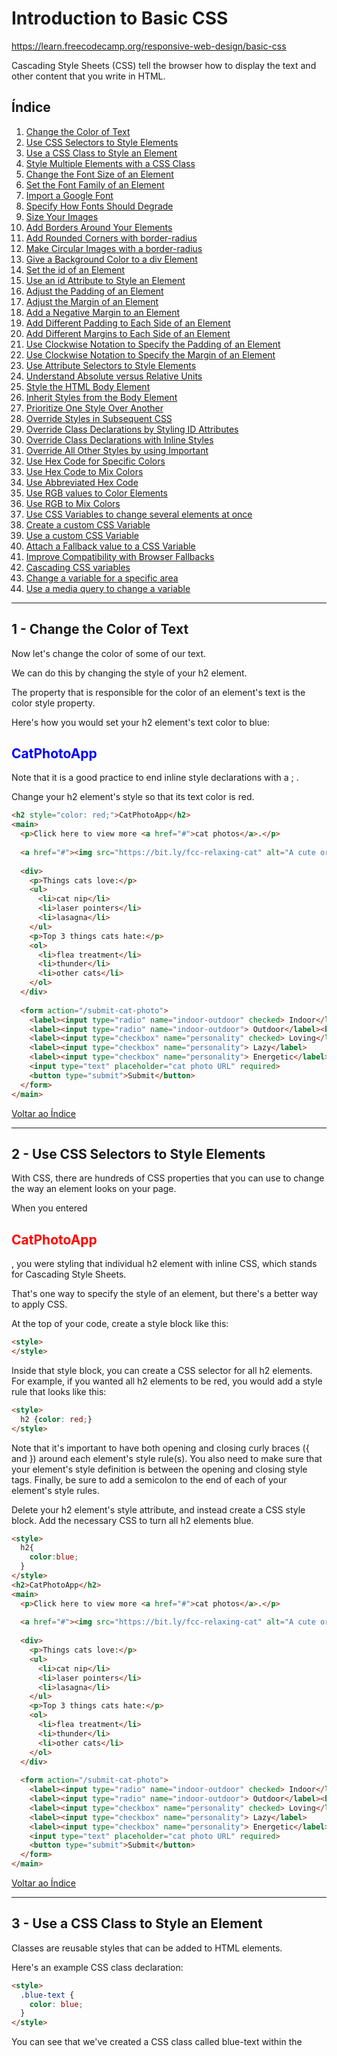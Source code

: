 # Introduction to Basic CSS

https://learn.freecodecamp.org/responsive-web-design/basic-css

Cascading Style Sheets (CSS) tell the browser how to display the text and other content that you write in HTML. 

## <a name="indice">Índice</a>

1. [Change the Color of Text](#parte1)     
2. [Use CSS Selectors to Style Elements](#parte2)     
3. [Use a CSS Class to Style an Element](#parte3)     
4. [Style Multiple Elements with a CSS Class](#parte4)     
5. [Change the Font Size of an Element](#parte5)     
6. [Set the Font Family of an Element](#parte6)     
7. [Import a Google Font](#parte7)     
8. [Specify How Fonts Should Degrade](#parte8)     
9. [Size Your Images](#parte9)     
10. [Add Borders Around Your Elements](#parte10)     
11. [Add Rounded Corners with border-radius](#parte11)     
12. [Make Circular Images with a border-radius](#parte12)     
13. [Give a Background Color to a div Element](#parte13)     
14. [Set the id of an Element](#parte14)     
15. [Use an id Attribute to Style an Element](#parte15)     
16. [Adjust the Padding of an Element](#parte16)     
17. [Adjust the Margin of an Element](#parte17)     
18. [Add a Negative Margin to an Element](#parte18)     
19. [Add Different Padding to Each Side of an Element](#parte19)     
20. [Add Different Margins to Each Side of an Element](#parte20)     
21. [Use Clockwise Notation to Specify the Padding of an Element](#parte21)     
22. [Use Clockwise Notation to Specify the Margin of an Element](#parte22)     
23. [Use Attribute Selectors to Style Elements](#parte23)     
24. [Understand Absolute versus Relative Units](#parte24)     
25. [Style the HTML Body Element](#parte25)     
26. [Inherit Styles from the Body Element](#parte26)     
27. [Prioritize One Style Over Another](#parte27)     
28. [Override Styles in Subsequent CSS](#parte28)     
29. [Override Class Declarations by Styling ID Attributes](#parte29)     
30. [Override Class Declarations with Inline Styles](#parte30)     
31. [Override All Other Styles by using Important](#parte31)     
32. [Use Hex Code for Specific Colors](#parte32)     
33. [Use Hex Code to Mix Colors](#parte33)     
34. [Use Abbreviated Hex Code](#parte34)     
35. [Use RGB values to Color Elements](#parte35)     
36. [Use RGB to Mix Colors](#parte36)     
37. [Use CSS Variables to change several elements at once](#parte37)     
38. [Create a custom CSS Variable](#parte38)     
39. [Use a custom CSS Variable](#parte39)     
40. [Attach a Fallback value to a CSS Variable](#parte40)     
41. [Improve Compatibility with Browser Fallbacks](#parte41)     
42. [Cascading CSS variables](#parte42)     
43. [Change a variable for a specific area](#parte43)     
44. [Use a media query to change a variable](#parte44)     
---


## <a name="parte1">1 - Change the Color of Text</a>

Now let's change the color of some of our text.

We can do this by changing the style of your h2 element.

The property that is responsible for the color of an element's text is the color style property.

Here's how you would set your h2 element's text color to blue:

<h2 style="color: blue;">CatPhotoApp</h2>

Note that it is a good practice to end inline style declarations with a ; .


Change your h2 element's style so that its text color is red.

```html
<h2 style="color: red;">CatPhotoApp</h2>
<main>
  <p>Click here to view more <a href="#">cat photos</a>.</p>
  
  <a href="#"><img src="https://bit.ly/fcc-relaxing-cat" alt="A cute orange cat lying on its back."></a>
  
  <div>
    <p>Things cats love:</p>
    <ul>
      <li>cat nip</li>
      <li>laser pointers</li>
      <li>lasagna</li>
    </ul>
    <p>Top 3 things cats hate:</p>
    <ol>
      <li>flea treatment</li>
      <li>thunder</li>
      <li>other cats</li>
    </ol>
  </div>
  
  <form action="/submit-cat-photo">
    <label><input type="radio" name="indoor-outdoor" checked> Indoor</label>
    <label><input type="radio" name="indoor-outdoor"> Outdoor</label><br>
    <label><input type="checkbox" name="personality" checked> Loving</label>
    <label><input type="checkbox" name="personality"> Lazy</label>
    <label><input type="checkbox" name="personality"> Energetic</label><br>
    <input type="text" placeholder="cat photo URL" required>
    <button type="submit">Submit</button>
  </form>
</main>
```

[Voltar ao Índice](#indice)

---


## <a name="parte2">2 - Use CSS Selectors to Style Elements</a>

With CSS, there are hundreds of CSS properties that you can use to change the way an element looks on your page.

When you entered <h2 style="color: red">CatPhotoApp</h2>, you were styling that individual h2 element with inline CSS, which stands for Cascading Style Sheets.

That's one way to specify the style of an element, but there's a better way to apply CSS.

At the top of your code, create a style block like this:

```html
<style>
</style>
```

Inside that style block, you can create a CSS selector for all h2 elements. For example, if you wanted all h2 elements to be red, you would add a style rule that looks like this:

```html
<style>
  h2 {color: red;}
</style>
```

Note that it's important to have both opening and closing curly braces ({ and }) around each element's style rule(s). You also need to make sure that your element's style definition is between the opening and closing style tags. Finally, be sure to add a semicolon to the end of each of your element's style rules.

Delete your h2 element's style attribute, and instead create a CSS style block. Add the necessary CSS to turn all h2 elements blue.

```html
<style>
  h2{
    color:blue;
  }
</style>
<h2>CatPhotoApp</h2>
<main>
  <p>Click here to view more <a href="#">cat photos</a>.</p>
  
  <a href="#"><img src="https://bit.ly/fcc-relaxing-cat" alt="A cute orange cat lying on its back."></a>
  
  <div>
    <p>Things cats love:</p>
    <ul>
      <li>cat nip</li>
      <li>laser pointers</li>
      <li>lasagna</li>
    </ul>
    <p>Top 3 things cats hate:</p>
    <ol>
      <li>flea treatment</li>
      <li>thunder</li>
      <li>other cats</li>
    </ol>
  </div>
  
  <form action="/submit-cat-photo">
    <label><input type="radio" name="indoor-outdoor" checked> Indoor</label>
    <label><input type="radio" name="indoor-outdoor"> Outdoor</label><br>
    <label><input type="checkbox" name="personality" checked> Loving</label>
    <label><input type="checkbox" name="personality"> Lazy</label>
    <label><input type="checkbox" name="personality"> Energetic</label><br>
    <input type="text" placeholder="cat photo URL" required>
    <button type="submit">Submit</button>
  </form>
</main>
```

[Voltar ao Índice](#indice)

---


## <a name="parte3">3 - Use a CSS Class to Style an Element</a>

Classes are reusable styles that can be added to HTML elements.

Here's an example CSS class declaration:

```html
<style>
  .blue-text {
    color: blue;
  }
</style>
```

You can see that we've created a CSS class called blue-text within the <style> tag.

You can apply a class to an HTML element like this:

```html
<h2 class="blue-text">CatPhotoApp</h2>
```

Note that in your CSS style element, class names start with a period. In your HTML elements' class attribute, the class name does not include the period.


Inside your style element, change the h2 selector to .red-text and update the color's value from blue to red.

Give your h2 element the class attribute with a value of 'red-text'.

```html
<style>
  .red-text{
    color: red;
  }
</style>

<h2 class="red-text">CatPhotoApp</h2>
<main>
  <p>Click here to view more <a href="#">cat photos</a>.</p>
  
  <a href="#"><img src="https://bit.ly/fcc-relaxing-cat" alt="A cute orange cat lying on its back."></a>
  
  <div>
    <p>Things cats love:</p>
    <ul>
      <li>cat nip</li>
      <li>laser pointers</li>
      <li>lasagna</li>
    </ul>
    <p>Top 3 things cats hate:</p>
    <ol>
      <li>flea treatment</li>
      <li>thunder</li>
      <li>other cats</li>
    </ol>
  </div>
  
  <form action="/submit-cat-photo">
    <label><input type="radio" name="indoor-outdoor" checked> Indoor</label>
    <label><input type="radio" name="indoor-outdoor"> Outdoor</label><br>
    <label><input type="checkbox" name="personality" checked> Loving</label>
    <label><input type="checkbox" name="personality"> Lazy</label>
    <label><input type="checkbox" name="personality"> Energetic</label><br>
    <input type="text" placeholder="cat photo URL" required>
    <button type="submit">Submit</button>
  </form>
</main>
```

[Voltar ao Índice](#indice)

---


## <a name="parte4">4 - Style Multiple Elements with a CSS Class</a>

Classes allow you to use the same CSS styles on multiple HTML elements. You can see this by applying your red-text class to the first p element.

```html
<style>
  .red-text {
    color: red;
  }
  .red-text{

  }
</style>

<h2 class="red-text">CatPhotoApp</h2>
<main>
  <p class="red-text">Click here to view more <a href="#">cat photos</a>.</p>
  
  <a href="#"><img src="https://bit.ly/fcc-relaxing-cat" alt="A cute orange cat lying on its back."></a>
  
  <div>
    <p>Things cats love:</p>
    <ul>
      <li>cat nip</li>
      <li>laser pointers</li>
      <li>lasagna</li>
    </ul>
    <p>Top 3 things cats hate:</p>
    <ol>
      <li>flea treatment</li>
      <li>thunder</li>
      <li>other cats</li>
    </ol>
  </div>
  
  <form action="/submit-cat-photo">
    <label><input type="radio" name="indoor-outdoor" checked> Indoor</label>
    <label><input type="radio" name="indoor-outdoor"> Outdoor</label><br>
    <label><input type="checkbox" name="personality" checked> Loving</label>
    <label><input type="checkbox" name="personality"> Lazy</label>
    <label><input type="checkbox" name="personality"> Energetic</label><br>
    <input type="text" placeholder="cat photo URL" required>
    <button type="submit">Submit</button>
  </form>
</main>
```

[Voltar ao Índice](#indice)

---


## <a name="parte5">5 - Change the Font Size of an Element</a>

Font size is controlled by the font-size CSS property, like this:

```css
h1 {
  font-size: 30px;
}
```

Inside the same <style> tag that contains your red-text class, create an entry for p elements and set the font-size to 16 pixels (16px).

```html
<style>
  .red-text {
    color: red;
  }
  p{
    font-size: 16px;
  }
</style>

<h2 class="red-text">CatPhotoApp</h2>
<main>
  <p class="red-text">Click here to view more <a href="#">cat photos</a>.</p>
  
  <a href="#"><img src="https://bit.ly/fcc-relaxing-cat" alt="A cute orange cat lying on its back."></a>
  
  <div>
    <p>Things cats love:</p>
    <ul>
      <li>cat nip</li>
      <li>laser pointers</li>
      <li>lasagna</li>
    </ul>
    <p>Top 3 things cats hate:</p>
    <ol>
      <li>flea treatment</li>
      <li>thunder</li>
      <li>other cats</li>
    </ol>
  </div>
  
  <form action="/submit-cat-photo">
    <label><input type="radio" name="indoor-outdoor" checked> Indoor</label>
    <label><input type="radio" name="indoor-outdoor"> Outdoor</label><br>
    <label><input type="checkbox" name="personality" checked> Loving</label>
    <label><input type="checkbox" name="personality"> Lazy</label>
    <label><input type="checkbox" name="personality"> Energetic</label><br>
    <input type="text" placeholder="cat photo URL" required>
    <button type="submit">Submit</button>
  </form>
</main>
```

[Voltar ao Índice](#indice)

---


## <a name="parte6">6 - Set the Font Family of an Element</a>

You can set which font an element should use, by using the font-family property.

For example, if you wanted to set your h2 element's font to sans-serif, you would use the following CSS:

```css
h2 {
  font-family: sans-serif;
}
```

Make all of your p elements use the monospace font.

```html
<style>
  .red-text {
    color: red;
  }

  p {
    font-size: 16px;
     font-family: monospace;
  }
</style>

<h2 class="red-text">CatPhotoApp</h2>
<main>
  <p class="red-text">Click here to view more <a href="#">cat photos</a>.</p>
  
  <a href="#"><img src="https://bit.ly/fcc-relaxing-cat" alt="A cute orange cat lying on its back."></a>
  
  <div>
    <p>Things cats love:</p>
    <ul>
      <li>cat nip</li>
      <li>laser pointers</li>
      <li>lasagna</li>
    </ul>
    <p>Top 3 things cats hate:</p>
    <ol>
      <li>flea treatment</li>
      <li>thunder</li>
      <li>other cats</li>
    </ol>
  </div>
  
  <form action="/submit-cat-photo">
    <label><input type="radio" name="indoor-outdoor" checked> Indoor</label>
    <label><input type="radio" name="indoor-outdoor"> Outdoor</label><br>
    <label><input type="checkbox" name="personality" checked> Loving</label>
    <label><input type="checkbox" name="personality"> Lazy</label>
    <label><input type="checkbox" name="personality"> Energetic</label><br>
    <input type="text" placeholder="cat photo URL" required>
    <button type="submit">Submit</button>
  </form>
</main>
```


[Voltar ao Índice](#indice)

---


## <a name="parte7">7 - Import a Google Font</a>

In addition to specifying common fonts that are found on most operating systems, we can also specify non-standard, custom web fonts for use on our website. There are various sources for web fonts on the internet but, for this example we will focus on the Google Fonts library.

Google Fonts is a free library of web fonts that you can use in your CSS by referencing the font's URL.

So, let's go ahead and import and apply a Google font (note that if Google is blocked in your country, you will need to skip this challenge).

To import a Google Font, you can copy the font(s) URL from the Google Fonts library and then paste it in your HTML. For this challenge, we'll import the Lobster font. To do this, copy the following code snippet and paste it into the top of your code editor(before the opening style element):

<link href="https://fonts.googleapis.com/css?family=Lobster" rel="stylesheet" type="text/css">

Now you can use the Lobster font in your CSS by using Lobster as the FAMILY_NAME as in the following example:
font-family: FAMILY_NAME, GENERIC_NAME;.

The GENERIC_NAME is optional, and is a fallback font in case the other specified font is not available. This is covered in the next challenge.

Family names are case-sensitive and need to be wrapped in quotes if there is a space in the name. For example, you need quotes to use the "Open Sans" font, but not to use the Lobster font.


Create a font-family CSS rule that uses the Lobster font, and ensure that it will be applied to your h2 element.

```html
<link href="https://fonts.googleapis.com/css?family=Lobster" rel="stylesheet" type="text/css">
<style>
  .red-text {
    color: red;
  }
  h2{
    font-family: Lobster;
  }

  p {
    font-size: 16px;
    font-family: monospace;
  }
  
</style>

<h2 class="red-text">CatPhotoApp</h2>
<main>
  <p class="red-text">Click here to view more <a href="#">cat photos</a>.</p>
  
  <a href="#"><img src="https://bit.ly/fcc-relaxing-cat" alt="A cute orange cat lying on its back."></a>
  
  <div>
    <p>Things cats love:</p>
    <ul>
      <li>cat nip</li>
      <li>laser pointers</li>
      <li>lasagna</li>
    </ul>
    <p>Top 3 things cats hate:</p>
    <ol>
      <li>flea treatment</li>
      <li>thunder</li>
      <li>other cats</li>
    </ol>
  </div>
  
  <form action="/submit-cat-photo">
    <label><input type="radio" name="indoor-outdoor" checked> Indoor</label>
    <label><input type="radio" name="indoor-outdoor"> Outdoor</label><br>
    <label><input type="checkbox" name="personality" checked> Loving</label>
    <label><input type="checkbox" name="personality"> Lazy</label>
    <label><input type="checkbox" name="personality"> Energetic</label><br>
    <input type="text" placeholder="cat photo URL" required>
    <button type="submit">Submit</button>
  </form>
</main>
```

[Voltar ao Índice](#indice)

---


## <a name="parte8">8 - Specify How Fonts Should Degrade</a>

There are several default fonts that are available in all browsers. These generic font families include monospace, serif and sans-serif

When one font isn't available, you can tell the browser to "degrade" to another font.

For example, if you wanted an element to use the Helvetica font, but degrade to the sans-serif font when Helvetica wasn't available, you will specify it as follows:

```css
p {
  font-family: Helvetica, sans-serif;
}
```

Generic font family names are not case-sensitive. Also, they do not need quotes because they are CSS keywords.


To begin with, apply the monospace font to the h2 element, so that it now has two fonts - Lobster and monospace.

In the last challenge, you imported the Lobster font using the link tag. Now comment out that import of the Lobster font(using the HTML comments you learned before) from Google Fonts so that it isn't available anymore. Notice how your h2 element degrades to the monospace font.

Note  
If you have the Lobster font installed on your computer, you won't see the degradation because your browser is able to find the font.

```html
<!-- <link href="https://fonts.googleapis.com/css?family=Lobster" rel="stylesheet" type="text/css"> -->
<style>
  .red-text {
    color: red;
  }

  h2 {
    font-family: Lobster,monospace;
  }

  p {
    font-size: 16px;
    font-family: monospace;
  }
</style>

<h2 class="red-text">CatPhotoApp</h2>
<main>
  <p class="red-text">Click here to view more <a href="#">cat photos</a>.</p>
  
  <a href="#"><img src="https://bit.ly/fcc-relaxing-cat" alt="A cute orange cat lying on its back."></a>
  
  <div>
    <p>Things cats love:</p>
    <ul>
      <li>cat nip</li>
      <li>laser pointers</li>
      <li>lasagna</li>
    </ul>
    <p>Top 3 things cats hate:</p>
    <ol>
      <li>flea treatment</li>
      <li>thunder</li>
      <li>other cats</li>
    </ol>
  </div>
  
  <form action="/submit-cat-photo">
    <label><input type="radio" name="indoor-outdoor" checked> Indoor</label>
    <label><input type="radio" name="indoor-outdoor"> Outdoor</label><br>
    <label><input type="checkbox" name="personality" checked> Loving</label>
    <label><input type="checkbox" name="personality"> Lazy</label>
    <label><input type="checkbox" name="personality"> Energetic</label><br>
    <input type="text" placeholder="cat photo URL" required>
    <button type="submit">Submit</button>
  </form>
</main>
```

[Voltar ao Índice](#indice)

---


## <a name="parte9">9 - Size Your Images</a>

CSS has a property called width that controls an element's width. Just like with fonts, we'll use px (pixels) to specify the image's width.

For example, if we wanted to create a CSS class called larger-image that gave HTML elements a width of 500 pixels, we'd use:

```html
<style>
  .larger-image {
    width: 500px;
  }
</style>
```

Create a class called smaller-image and use it to resize the image so that it's only 100 pixels wide.

Note
Due to browser implementation differences, you may need to be at 100% zoom to pass the tests on this challenge.

```html
<link href="https://fonts.googleapis.com/css?family=Lobster" rel="stylesheet" type="text/css">
<style>
  .red-text {
    color: red;
  }

  h2 {
    font-family: Lobster, monospace;
  }

  p {
    font-size: 16px;
    font-family: monospace;
  }
  .smaller-image{
    width: 100px;
  }
</style>

<h2 class="red-text">CatPhotoApp</h2>
<main>
  <p class="red-text">Click here to view more <a href="#">cat photos</a>.</p>
  
  <a href="#"><img class="smaller-image" src="https://bit.ly/fcc-relaxing-cat" alt="A cute orange cat lying on its back."></a>
  
  <div>
    <p>Things cats love:</p>
    <ul>
      <li>cat nip</li>
      <li>laser pointers</li>
      <li>lasagna</li>
    </ul>
    <p>Top 3 things cats hate:</p>
    <ol>
      <li>flea treatment</li>
      <li>thunder</li>
      <li>other cats</li>
    </ol>
  </div>
  
  <form action="/submit-cat-photo">
    <label><input type="radio" name="indoor-outdoor" checked> Indoor</label>
    <label><input type="radio" name="indoor-outdoor"> Outdoor</label><br>
    <label><input type="checkbox" name="personality" checked> Loving</label>
    <label><input type="checkbox" name="personality"> Lazy</label>
    <label><input type="checkbox" name="personality"> Energetic</label><br>
    <input type="text" placeholder="cat photo URL" required>
    <button type="submit">Submit</button>
  </form>
</main>
```

[Voltar ao Índice](#indice)

---


## <a name="parte10">10 - Add Borders Around Your Elements</a>

CSS borders have properties like style, color and width

For example, if we wanted to create a red, 5 pixel border around an HTML element, we could use this class:

```html
<style>
  .thin-red-border {
    border-color: red;
    border-width: 5px;
    border-style: solid;
  }
</style>
```

Create a class called thick-green-border. This class should add a 10px, solid, green border around an HTML element. Apply the class to your cat photo.

Remember that you can apply multiple classes to an element using its class attribute, by separating each class name with a space. For example:

```html
<img class="class1 class2">
```

```html
<link href="https://fonts.googleapis.com/css?family=Lobster" rel="stylesheet" type="text/css">
<style>
  .red-text {
    color: red;
  }

  h2 {
    font-family: Lobster, monospace;
  }

  p {
    font-size: 16px;
    font-family: monospace;
  }
  .thick-green-border{
    border-width: 10px;
    border-style: solid;
    border-color:green;
  }

  .smaller-image {
    width: 100px;
  }
</style>

<h2 class="red-text">CatPhotoApp</h2>
<main>
  <p class="red-text">Click here to view more <a href="#">cat photos</a>.</p>
  
  <a href="#"><img class="smaller-image thick-green-border" src="https://bit.ly/fcc-relaxing-cat" alt="A cute orange cat lying on its back."></a>
  
  <div>
    <p>Things cats love:</p>
    <ul>
      <li>cat nip</li>
      <li>laser pointers</li>
      <li>lasagna</li>
    </ul>
    <p>Top 3 things cats hate:</p>
    <ol>
      <li>flea treatment</li>
      <li>thunder</li>
      <li>other cats</li>
    </ol>
  </div>
  
  <form action="/submit-cat-photo">
    <label><input type="radio" name="indoor-outdoor" checked> Indoor</label>
    <label><input type="radio" name="indoor-outdoor"> Outdoor</label><br>
    <label><input type="checkbox" name="personality" checked> Loving</label>
    <label><input type="checkbox" name="personality"> Lazy</label>
    <label><input type="checkbox" name="personality"> Energetic</label><br>
    <input type="text" placeholder="cat photo URL" required>
    <button type="submit">Submit</button>
  </form>
</main>
```

[Voltar ao Índice](#indice)

---


## <a name="parte11">11 - Add Rounded Corners with border-radius</a>

Your cat photo currently has sharp corners. We can round out those corners with a CSS property called border-radius.


You can specify a border-radius with pixels. Give your cat photo a border-radius of 10px.

Note: this challenge allows for multiple possible solutions. For example, you may add border-radius to either the .thick-green-border class or the .smaller-image class.

```html
<link href="https://fonts.googleapis.com/css?family=Lobster" rel="stylesheet" type="text/css">
<style>
  .red-text {
    color: red;
  }

  h2 {
    font-family: Lobster, monospace;
  }

  p {
    font-size: 16px;
    font-family: monospace;
  }

  .thick-green-border {
    border-color: green;
    border-width: 10px;
    border-style: solid;
    border-radius:10px;
  }

  .smaller-image {
    width: 100px;
  }
</style>

<h2 class="red-text">CatPhotoApp</h2>
<main>
  <p class="red-text">Click here to view more <a href="#">cat photos</a>.</p>
  
  <a href="#"><img class="smaller-image thick-green-border" src="https://bit.ly/fcc-relaxing-cat" alt="A cute orange cat lying on its back."></a>
  
  <div>
    <p>Things cats love:</p>
    <ul>
      <li>cat nip</li>
      <li>laser pointers</li>
      <li>lasagna</li>
    </ul>
    <p>Top 3 things cats hate:</p>
    <ol>
      <li>flea treatment</li>
      <li>thunder</li>
      <li>other cats</li>
    </ol>
  </div>
  
  <form action="/submit-cat-photo">
    <label><input type="radio" name="indoor-outdoor" checked> Indoor</label>
    <label><input type="radio" name="indoor-outdoor"> Outdoor</label><br>
    <label><input type="checkbox" name="personality" checked> Loving</label>
    <label><input type="checkbox" name="personality"> Lazy</label>
    <label><input type="checkbox" name="personality"> Energetic</label><br>
    <input type="text" placeholder="cat photo URL" required>
    <button type="submit">Submit</button>
  </form>
</main>
```

[Voltar ao Índice](#indice)

---


## <a name="parte12">12 - Make Circular Images with a border-radius</a>

In addition to pixels, you can also specify the border-radius using a percentage.

Give your cat photo a border-radius of 50%.

```html
<link href="https://fonts.googleapis.com/css?family=Lobster" rel="stylesheet" type="text/css">
<style>
  .red-text {
    color: red;
  }

  h2 {
    font-family: Lobster, monospace;
  }

  p {
    font-size: 16px;
    font-family: monospace;
  }

  .thick-green-border {
    border-color: green;
    border-width: 10px;
    border-style: solid;
    border-radius: 50%;
  }

  .smaller-image {
    width: 100px;
  }
</style>

<h2 class="red-text">CatPhotoApp</h2>
<main>
  <p class="red-text">Click here to view more <a href="#">cat photos</a>.</p>
  
  <a href="#"><img class="smaller-image thick-green-border" src="https://bit.ly/fcc-relaxing-cat" alt="A cute orange cat lying on its back."></a>
  
  <div>
    <p>Things cats love:</p>
    <ul>
      <li>cat nip</li>
      <li>laser pointers</li>
      <li>lasagna</li>
    </ul>
    <p>Top 3 things cats hate:</p>
    <ol>
      <li>flea treatment</li>
      <li>thunder</li>
      <li>other cats</li>
    </ol>
  </div>
  
  <form action="/submit-cat-photo">
    <label><input type="radio" name="indoor-outdoor" checked> Indoor</label>
    <label><input type="radio" name="indoor-outdoor"> Outdoor</label><br>
    <label><input type="checkbox" name="personality" checked> Loving</label>
    <label><input type="checkbox" name="personality"> Lazy</label>
    <label><input type="checkbox" name="personality"> Energetic</label><br>
    <input type="text" placeholder="cat photo URL" required>
    <button type="submit">Submit</button>
  </form>
</main>
```

[Voltar ao Índice](#indice)

---


## <a name="parte13">13 - Give a Background Color to a div Element</a>

You can set an element's background color with the background-color property.

For example, if you wanted an element's background color to be green, you'd put this within your style element:

.green-background {
  background-color: green;
}

Create a class called silver-background with the background-color of silver. Assign this class to your div element.

```html
<link href="https://fonts.googleapis.com/css?family=Lobster" rel="stylesheet" type="text/css">
<style>
  .red-text {
    color: red;
  }

  h2 {
    font-family: Lobster, monospace;
  }

  p {
    font-size: 16px;
    font-family: monospace;
  }

  .thick-green-border {
    border-color: green;
    border-width: 10px;
    border-style: solid;
    border-radius: 50%;
  }
  .silver-background{
    background-color:silver;
  }

  .smaller-image {
    width: 100px;
  }
</style>

<h2 class="red-text">CatPhotoApp</h2>
<main>
  <p class="red-text">Click here to view more <a href="#">cat photos</a>.</p>
  
  <a href="#"><img class="smaller-image thick-green-border" src="https://bit.ly/fcc-relaxing-cat" alt="A cute orange cat lying on its back."></a>
  
  <div class="silver-background">
    <p>Things cats love:</p>
    <ul>
      <li>cat nip</li>
      <li>laser pointers</li>
      <li>lasagna</li>
    </ul>
    <p>Top 3 things cats hate:</p>
    <ol>
      <li>flea treatment</li>
      <li>thunder</li>
      <li>other cats</li>
    </ol>
  </div>
  
  <form action="/submit-cat-photo">
    <label><input type="radio" name="indoor-outdoor" checked> Indoor</label>
    <label><input type="radio" name="indoor-outdoor"> Outdoor</label><br>
    <label><input type="checkbox" name="personality" checked> Loving</label>
    <label><input type="checkbox" name="personality"> Lazy</label>
    <label><input type="checkbox" name="personality"> Energetic</label><br>
    <input type="text" placeholder="cat photo URL" required>
    <button type="submit">Submit</button>
  </form>
</main>
```

[Voltar ao Índice](#indice)

---


## <a name="parte14">14 - Set the id of an Element</a>

In addition to classes, each HTML element can also have an id attribute.

There are several benefits to using id attributes: You can use an id to style a single element and later you'll learn that you can use them to select and modify specific elements with JavaScript.

id attributes should be unique. Browsers won't enforce this, but it is a widely agreed upon best practice. So please don't give more than one element the same id attribute.

Here's an example of how you give your h2 element the id of cat-photo-app:

<h2 id="cat-photo-app">


Give your form element the id cat-photo-form.

```html
<link href="https://fonts.googleapis.com/css?family=Lobster" rel="stylesheet" type="text/css">
<style>
  .red-text {
    color: red;
  }

  h2 {
    font-family: Lobster, monospace;
  }

  p {
    font-size: 16px;
    font-family: monospace;
  }

  .thick-green-border {
    border-color: green;
    border-width: 10px;
    border-style: solid;
    border-radius: 50%;
  }

  .smaller-image {
    width: 100px;
  }

  .silver-background {
    background-color: silver;
  }
</style>

<h2 class="red-text">CatPhotoApp</h2>
<main>
  <p class="red-text">Click here to view more <a href="#">cat photos</a>.</p>
  
  <a href="#"><img class="smaller-image thick-green-border" src="https://bit.ly/fcc-relaxing-cat" alt="A cute orange cat lying on its back."></a>
  
  <div class="silver-background">
    <p>Things cats love:</p>
    <ul>
      <li>cat nip</li>
      <li>laser pointers</li>
      <li>lasagna</li>
    </ul>
    <p>Top 3 things cats hate:</p>
    <ol>
      <li>flea treatment</li>
      <li>thunder</li>
      <li>other cats</li>
    </ol>
  </div>
  
  <form id="cat-photo-form" action="/submit-cat-photo">
    <label><input type="radio" name="indoor-outdoor" checked> Indoor</label>
    <label><input type="radio" name="indoor-outdoor"> Outdoor</label><br>
    <label><input type="checkbox" name="personality" checked> Loving</label>
    <label><input type="checkbox" name="personality"> Lazy</label>
    <label><input type="checkbox" name="personality"> Energetic</label><br>
    <input type="text" placeholder="cat photo URL" required>
    <button type="submit">Submit</button>
  </form>
</main>
```

[Voltar ao Índice](#indice)

---


## <a name="parte15">15 - Use an id Attribute to Style an Element</a>

One cool thing about id attributes is that, like classes, you can style them using CSS.

However, an id is not reusable and should only be applied to one element. An id also has a higher specificity (importance) than a class so if both are applied to the same element and have conflicting styles, the styles of the id will be applied.

Here's an example of how you can take your element with the id attribute of cat-photo-element and give it the background color of green. In your style element:

#cat-photo-element {
  background-color: green;
}
Note that inside your style element, you always reference classes by putting a . in front of their names. You always reference ids by putting a # in front of their names.


Try giving your form, which now has the id attribute of cat-photo-form, a green background.

```html
<link href="https://fonts.googleapis.com/css?family=Lobster" rel="stylesheet" type="text/css">
<style>
  .red-text {
    color: red;
  }

  h2 {
    font-family: Lobster, monospace;
  }

  p {
    font-size: 16px;
    font-family: monospace;
  }

  .thick-green-border {
    border-color: green;
    border-width: 10px;
    border-style: solid;
    border-radius: 50%;
  }

  .smaller-image {
    width: 100px;
  }

  .silver-background {
    background-color: silver;
  }
  #cat-photo-form{
    background-color: green;
  }
</style>

<h2 class="red-text">CatPhotoApp</h2>
<main>
  <p class="red-text">Click here to view more <a href="#">cat photos</a>.</p>
  
  <a href="#"><img class="smaller-image thick-green-border" src="https://bit.ly/fcc-relaxing-cat" alt="A cute orange cat lying on its back."></a>
  
  <div class="silver-background">
    <p>Things cats love:</p>
    <ul>
      <li>cat nip</li>
      <li>laser pointers</li>
      <li>lasagna</li>
    </ul>
    <p>Top 3 things cats hate:</p>
    <ol>
      <li>flea treatment</li>
      <li>thunder</li>
      <li>other cats</li>
    </ol>
  </div>
  
  <form action="/submit-cat-photo" id="cat-photo-form">
    <label><input type="radio" name="indoor-outdoor" checked> Indoor</label>
    <label><input type="radio" name="indoor-outdoor"> Outdoor</label><br>
    <label><input type="checkbox" name="personality" checked> Loving</label>
    <label><input type="checkbox" name="personality"> Lazy</label>
    <label><input type="checkbox" name="personality"> Energetic</label><br>
    <input type="text" placeholder="cat photo URL" required>
    <button type="submit">Submit</button>
  </form>
</main>
```

[Voltar ao Índice](#indice)

---


## <a name="parte16">16 - Adjust the Padding of an Element</a>

Now let's put our Cat Photo App away for a little while and learn more about styling HTML.

You may have already noticed this, but all HTML elements are essentially little rectangles.

Three important properties control the space that surrounds each HTML element: padding, margin, and border.

An element's padding controls the amount of space between the element's content and its border.

Here, we can see that the blue box and the red box are nested within the yellow box. Note that the red box has more padding than the blue box.

When you increase the blue box's padding, it will increase the distance(padding) between the text and the border around it.


Change the padding of your blue box to match that of your red box.

```html
<style>
  .injected-text {
    margin-bottom: -25px;
    text-align: center;
  }

  .box {
    border-style: solid;
    border-color: black;
    border-width: 5px;
    text-align: center;
  }

  .yellow-box {
    background-color: yellow;
    padding: 10px;
  }
  
  .red-box {
    background-color: crimson;
    color: #fff;
    padding: 20px;
  }

  .blue-box {
    background-color: blue;
    color: #fff;
    padding: 20px;
  }
</style>
<h5 class="injected-text">margin</h5>

<div class="box yellow-box">
  <h5 class="box red-box">padding</h5>
  <h5 class="box blue-box">padding</h5>
</div>
```

[Voltar ao Índice](#indice)

---


## <a name="parte17">17 - Adjust the Margin of an Element</a>

An element's margin controls the amount of space between an element's border and surrounding elements.

Here, we can see that the blue box and the red box are nested within the yellow box. Note that the red box has a bigger margin than the blue box, making it appear smaller.

When you increase the blue box's margin, it will increase the distance between its border and surrounding elements.


Change the margin of the blue box to match that of the red box.

```html
<style>
  .injected-text {
    margin-bottom: -25px;
    text-align: center;
  }

  .box {
    border-style: solid;
    border-color: black;
    border-width: 5px;
    text-align: center;
  }

  .yellow-box {
    background-color: yellow;
    padding: 10px;
  }
  
  .red-box {
    background-color: crimson;
    color: #fff;
    padding: 20px;
    margin: 20px;
  }

  .blue-box {
    background-color: blue;
    color: #fff;
    padding: 20px;
    margin: 20px;
  }
</style>
<h5 class="injected-text">margin</h5>

<div class="box yellow-box">
  <h5 class="box red-box">padding</h5>
  <h5 class="box blue-box">padding</h5>
</div>
```

[Voltar ao Índice](#indice)

---


## <a name="parte18">18 - Add a Negative Margin to an Element</a>

An element's margin controls the amount of space between an element's border and surrounding elements.

If you set an element's margin to a negative value, the element will grow larger.


Try to set the margin to a negative value like the one for the red box.

Change the margin of the blue box to -15px, so it fills the entire horizontal width of the yellow box around it.

```html
<style>
  .injected-text {
    margin-bottom: -25px;
    text-align: center;
  }

  .box {
    border-style: solid;
    border-color: black;
    border-width: 5px;
    text-align: center;
  }

  .yellow-box {
    background-color: yellow;
    padding: 10px;
  }
  
  .red-box {
    background-color: crimson;
    color: #fff;
    padding: 20px;
    margin: -15px;
  }

  .blue-box {
    background-color: blue;
    color: #fff;
    padding: 20px;
    margin: -15px;
  }
</style>

<div class="box yellow-box">
  <h5 class="box red-box">padding</h5>
  <h5 class="box blue-box">padding</h5>
</div>

```

[Voltar ao Índice](#indice)

---


## <a name="parte19">19 - Add Different Padding to Each Side of an Element</a>

Sometimes you will want to customize an element so that it has different amounts of padding on each of its sides.

CSS allows you to control the padding of all four individual sides of an element with the padding-top, padding-right, padding-bottom, and padding-left properties.


Give the blue box a padding of 40px on its top and left side, but only 20px on its bottom and right side.

```html
<style>
  .injected-text {
    margin-bottom: -25px;
    text-align: center;
  }

  .box {
    border-style: solid;
    border-color: black;
    border-width: 5px;
    text-align: center;
  }

  .yellow-box {
    background-color: yellow;
    padding: 10px;
  }
  
  .red-box {
    background-color: crimson;
    color: #fff;
    padding-top: 40px;
    padding-right: 20px;
    padding-bottom: 20px;
    padding-left: 40px;
  }

  .blue-box {
    background-color: blue;
    color: #fff;
    padding-top: 40px;
    padding-right: 20px;
    padding-bottom:20px;
    padding-left:40px;
  }
</style>
<h5 class="injected-text">margin</h5>

<div class="box yellow-box">
  <h5 class="box red-box">padding</h5>
  <h5 class="box blue-box">padding</h5>
</div>
```

[Voltar ao Índice](#indice)

---


## <a name="parte20">20 - Add Different Margins to Each Side of an Element</a>

Sometimes you will want to customize an element so that it has a different margin on each of its sides.

CSS allows you to control the margin of all four individual sides of an element with the margin-top, margin-right, margin-bottom, and margin-left properties.


Give the blue box a margin of 40px on its top and left side, but only 20px on its bottom and right side.

```html
<style>
  .injected-text {
    margin-bottom: -25px;
    text-align: center;
  }

  .box {
    border-style: solid;
    border-color: black;
    border-width: 5px;
    text-align: center;
  }

  .yellow-box {
    background-color: yellow;
    padding: 10px;
  }
  
  .red-box {
    background-color: crimson;
    color: #fff;
    margin-top: 40px;
    margin-right: 20px;
    margin-bottom: 20px;
    margin-left: 40px;
  }

  .blue-box {
    background-color: blue;
    color: #fff;
     margin-top: 40px;
    margin-right: 20px;
    margin-bottom: 20px;
    margin-left: 40px;
  }
</style>
<h5 class="injected-text">margin</h5>

<div class="box yellow-box">
  <h5 class="box red-box">padding</h5>
  <h5 class="box blue-box">padding</h5>
</div>
```

[Voltar ao Índice](#indice)

---


## <a name="parte21">21 - Use Clockwise Notation to Specify the Padding of an Element</a>

Instead of specifying an element's padding-top, padding-right, padding-bottom, and padding-left properties individually, you can specify them all in one line, like this:

padding: 10px 20px 10px 20px;

These four values work like a clock: top, right, bottom, left, and will produce the exact same result as using the side-specific padding instructions.


Use Clockwise Notation to give the ".blue-box" class a padding of 40px on its top and left side, but only 20px on its bottom and right side.

```html
<style>
  .injected-text {
    margin-bottom: -25px;
    text-align: center;
  }

  .box {
    border-style: solid;
    border-color: black;
    border-width: 5px;
    text-align: center;
  }

  .yellow-box {
    background-color: yellow;
    padding: 20px 40px 20px 40px;
  }
  
  .red-box {
    background-color: crimson;
    color: #fff;
    padding: 20px 40px 20px 40px;
  }

  .blue-box {
    background-color: blue;
    color: #fff;
    padding: 40px 20px 20px 40px;
  }
</style>
<h5 class="injected-text">margin</h5>

<div class="box yellow-box">
  <h5 class="box red-box">padding</h5>
  <h5 class="box blue-box">padding</h5>
</div>
```

[Voltar ao Índice](#indice)

---


## <a name="parte22">22 - Use Clockwise Notation to Specify the Margin of an Element</a>

Let's try this again, but with margin this time.

Instead of specifying an element's margin-top, margin-right, margin-bottom, and margin-left properties individually, you can specify them all in one line, like this:

margin: 10px 20px 10px 20px;

These four values work like a clock: top, right, bottom, left, and will produce the exact same result as using the side-specific margin instructions.


Use Clockwise Notation to give the element with the blue-box class a margin of 40px on its top and left side, but only 20px on its bottom and right side.


```html
<style>
  .injected-text {
    margin-bottom: -25px;
    text-align: center;
  }

  .box {
    border-style: solid;
    border-color: black;
    border-width: 5px;
    text-align: center;
  }

  .yellow-box {
    background-color: yellow;
    padding: 20px 40px 20px 40px;
  }
  
  .red-box {
    background-color: crimson;
    color: #fff;
    margin: 20px 40px 20px 40px;
  }

  .blue-box {
    background-color: blue;
    color: #fff;
    margin: 40px 20px 20px 40px;
  }
</style>
<h5 class="injected-text">margin</h5>

<div class="box yellow-box">
  <h5 class="box red-box">padding</h5>
  <h5 class="box blue-box">padding</h5>
</div>
```

[Voltar ao Índice](#indice)

---


## <a name="parte23">23 - Use Attribute Selectors to Style Elements</a>

You have been giving id or class attributes to elements that you wish to specifically style. These are known as ID and class selectors. There are other CSS Selectors you can use to select custom groups of elements to style.

Let's bring out CatPhotoApp again to practice using CSS Selectors.

For this challenge, you will use the [attr=value] attribute selector to style the checkboxes in CatPhotoApp. This selector matches and styles elements with a specific attribute value. For example, the below code changes the margins of all elements with the attribute type and a corresponding value of radio:

```css
[type='radio'] {
  margin: 20px 0px 20px 0px;
}
```

Using the type attribute selector, try to give the checkboxes in CatPhotoApp a top margin of 10px and a bottom margin of 15px.

```html
<link href="https://fonts.googleapis.com/css?family=Lobster" rel="stylesheet" type="text/css">
<style>
  .red-text {
    color: red;
  }

  h2 {
    font-family: Lobster, monospace;
  }

  p {
    font-size: 16px;
    font-family: monospace;
  }

  .thick-green-border {
    border-color: green;
    border-width: 10px;
    border-style: solid;
    border-radius: 50%;
  }

  .smaller-image {
    width: 100px;
  }

  .silver-background {
    background-color: silver;
  }
  [type='checkbox'] {
    margin:10px 0px 15px;
  }
</style>

<h2 class="red-text">CatPhotoApp</h2>
<main>
  <p class="red-text">Click here to view more <a href="#">cat photos</a>.</p>
  
  <a href="#"><img class="smaller-image thick-green-border" src="https://bit.ly/fcc-relaxing-cat" alt="A cute orange cat lying on its back."></a>
  
  <div class="silver-background">
    <p>Things cats love:</p>
    <ul>
      <li>cat nip</li>
      <li>laser pointers</li>
      <li>lasagna</li>
    </ul>
    <p>Top 3 things cats hate:</p>
    <ol>
      <li>flea treatment</li>
      <li>thunder</li>
      <li>other cats</li>
    </ol>
  </div>
  
  <form action="/submit-cat-photo" id="cat-photo-form">
    <label><input type="radio" name="indoor-outdoor" checked> Indoor</label>
    <label><input type="radio" name="indoor-outdoor"> Outdoor</label><br>
    <label><input type="checkbox" name="personality" checked> Loving</label>
    <label><input type="checkbox" name="personality"> Lazy</label>
    <label><input type="checkbox" name="personality"> Energetic</label><br>
    <input type="text" placeholder="cat photo URL" required>
    <button type="submit">Submit</button>
  </form>
</main>
```

[Voltar ao Índice](#indice)

---


## <a name="parte24">24 - Understand Absolute versus Relative Units</a>

The last several challenges all set an element's margin or padding with pixels (px). Pixels are a type of length unit, which is what tells the browser how to size or space an item. In addition to px, CSS has a number of different length unit options that you can use.

The two main types of length units are absolute and relative. Absolute units tie to physical units of length. For example, in and mm refer to inches and millimeters, respectively. Absolute length units approximate the actual measurement on a screen, but there are some differences depending on a screen's resolution.

Relative units, such as em or rem, are relative to another length value. For example, em is based on the size of an element's font. If you use it to set the font-size property itself, it's relative to the parent's font-size.

Note
There are several relative unit options that are tied to the size of the viewport. They are covered in the Responsive Web Design Principles section.


Add a padding property to the element with class red-box and set it to 1.5em.

```html
<style>
  .injected-text {
    margin-bottom: -25px;
    text-align: center;
  }

  .box {
    border-style: solid;
    border-color: black;
    border-width: 5px;
    text-align: center;
  }

  .yellow-box {
    background-color: yellow;
    padding: 20px 40px 20px 40px;
  }

  .red-box {
    background-color: red;
    margin: 20px 40px 20px 40px;
    padding:1.5em;
  }

  .green-box {
    background-color: green;
    margin: 20px 40px 20px 40px;
  }
</style>
<h5 class="injected-text">margin</h5>

<div class="box yellow-box">
  <h5 class="box red-box">padding</h5>
  <h5 class="box green-box">padding</h5>
</div>
```

[Voltar ao Índice](#indice)

---


## <a name="parte25">25 - Style the HTML Body Element</a>

Now let's start fresh and talk about CSS inheritance.

Every HTML page has a body element.


We can prove that the body element exists here by giving it a background-color of black.

We can do this by adding the following to our style element:

```css
  body {
    background-color: black;
  }
```

```html
<style>
 body{
    background-color:black;
 }
</style>
```
[Voltar ao Índice](#indice)

---


## <a name="parte26">26 - Inherit Styles from the Body Element</a>

Now we've proven that every HTML page has a body element, and that its body element can also be styled with CSS.

Remember, you can style your body element just like any other HTML element, and all your other elements will inherit your body element's styles.


First, create a h1 element with the text Hello World

Then, let's give all elements on your page the color of green by adding color: green; to your body element's style declaration.

Finally, give your body element the font-family of monospace by adding font-family: monospace; to your body element's style declaration.

```html
<style>
  body {
    color: green;
    background-color: black;
    font-family: monospace;
  }

</style>

<h1>Hello World</h1>
```

[Voltar ao Índice](#indice)

---


## <a name="parte27">27 - Prioritize One Style Over Another</a>

Sometimes your HTML elements will receive multiple styles that conflict with one another.

For example, your h1 element can't be both green and pink at the same time.

Let's see what happens when we create a class that makes text pink, then apply it to an element. Will our class override the body element's color: green; CSS property?


Create a CSS class called pink-text that gives an element the color pink.

Give your h1 element the class of pink-text.

```html
<style>
  body {
    background-color: black;
    font-family: monospace;
    color: green;
  }
  .pink-text{
  color:pink;
  }
</style>
<h1 class="pink-text">Hello World!</h1>
```

[Voltar ao Índice](#indice)

---


## <a name="parte28">28 - Override Styles in Subsequent CSS</a>

Our "pink-text" class overrode our body element's CSS declaration!

We just proved that our classes will override the body element's CSS. So the next logical question is, what can we do to override our pink-text class?


Create an additional CSS class called blue-text that gives an element the color blue. Make sure it's below your pink-text class declaration.

Apply the blue-text class to your h1 element in addition to your pink-text class, and let's see which one wins.

Applying multiple class attributes to a HTML element is done with a space between them like this:

class="class1 class2"

Note: It doesn't matter which order the classes are listed in the HTML element.

However, the order of the class declarations in the <style> section are what is important. The second declaration will always take precedence over the first. Because .blue-text is declared second, it overrides the attributes of .pink-text

```html
<style>
  body {
    background-color: black;
    font-family: monospace;
    color: green;
  }
  .pink-text {
    color: pink;
  }
  .blue-text{
  color: blue;
  }
</style>
<h1 class="blue-text pink-text">Hello World!</h1>
```

[Voltar ao Índice](#indice)

---


## <a name="parte29">29 - Override Class Declarations by Styling ID Attributes</a>

We just proved that browsers read CSS from top to bottom. That means that, in the event of a conflict, the browser will use whichever CSS declaration came last.

But we're not done yet. There are other ways that you can override CSS. Do you remember id attributes?

Let's override your pink-text and blue-text classes, and make your h1 element orange, by giving the h1 element an id and then styling that id.


Give your h1 element the id attribute of orange-text. Remember, id styles look like this:

```html
<h1 id="orange-text">
```

Leave the blue-text and pink-text classes on your h1 element.

Create a CSS declaration for your orange-text id in your style element. Here's an example of what this looks like:

```css
#brown-text {
  color: brown;
}
```

Note: It doesn't matter whether you declare this CSS above or below pink-text class, since id attribute will always take precedence.

```html
<style>
  body {
    background-color: black;
    font-family: monospace;
    color: green;
  }
  .pink-text {
    color: pink;
  }
  .blue-text {
    color: blue;
  }
  #orange-text{
    color:orange;
  }
</style>
<h1 id="orange-text" class="pink-text blue-text">Hello World!</h1>
```

[Voltar ao Índice](#indice)

---


## <a name="parte30">30 - Override Class Declarations with Inline Styles</a>

So we've proven that id declarations override class declarations, regardless of where they are declared in your style element CSS.

There are other ways that you can override CSS. Do you remember inline styles?


Use an inline style to try to make our h1 element white. Remember, in line styles look like this:

```
  <h1 style="color: green;">
```

Leave the blue-text and pink-text classes on your h1 element.

```html
<style>
  body {
    background-color: black;
    font-family: monospace;
    color: green;
  }
  #orange-text {
    color: orange;
  }
  .pink-text {
    color: pink;
  }
  .blue-text {
    color: blue;
  }
</style>
<h1 style="color: white;" id="orange-text" class="pink-text blue-text">Hello World!</h1>
```

[Voltar ao Índice](#indice)

---


## <a name="parte31">31 - Override All Other Styles by using Important</a>

Yay! We just proved that inline styles will override all the CSS declarations in your style element.

But wait. There's one last way to override CSS. This is the most powerful method of all. But before we do it, let's talk about why you would ever want to override CSS.

In many situations, you will use CSS libraries. These may accidentally override your own CSS. So when you absolutely need to be sure that an element has specific CSS, you can use !important

Let's go all the way back to our pink-text class declaration. Remember that our pink-text class was overridden by subsequent class declarations, id declarations, and inline styles.


Let's add the keyword !important to your pink-text element's color declaration to make 100% sure that your h1 element will be pink.

An example of how to do this is:

```css
color: red !important;
```

```html
<style>
  body {
    background-color: black;
    font-family: monospace;
    color: green;
  }
  #orange-text {
    color: orange;
  }
  .pink-text {
    color: pink !important;
  }
  .blue-text {
    color: blue;
  }
</style>
<h1 id="orange-text" class="pink-text blue-text" style="color: white">Hello World!</h1>
```



[Voltar ao Índice](#indice)

---


## <a name="parte32">32 - Use Hex Code for Specific Colors</a>

Did you know there are other ways to represent colors in CSS? One of these ways is called hexadecimal code, or hex code for short.

We usually use decimals, or base 10 numbers, which use the symbols 0 to 9 for each digit. Hexadecimals (or hex) are base 16 numbers. This means it uses sixteen distinct symbols. Like decimals, the symbols 0-9 represent the values zero to nine. Then A,B,C,D,E,F represent the values ten to fifteen. Altogether, 0 to F can represent a digit in hexadecimal, giving us 16 total possible values. You can find more information about hexadecimal numbers here.

In CSS, we can use 6 hexadecimal digits to represent colors, two each for the red (R), green (G), and blue (B) components. For example, #000000 is black and is also the lowest possible value. You can find more information about the RGB color system here.

```css
body {
  color: #000000;
}
```

Replace the word black in our body element's background-color with its hex code representation, #000000.

```html
<style>
  body {
    background-color: #000000;
  }
</style>
```

[Voltar ao Índice](#indice)

---


## <a name="parte33">33 - Use Hex Code to Mix Colors</a>

To review, hex codes use 6 hexadecimal digits to represent colors, two each for red (R), green (G), and blue (B) components.

From these three pure colors (red, green, and blue), we can vary the amounts of each to create over 16 million other colors!

For example, orange is pure red, mixed with some green, and no blue. In hex code, this translates to being #FFA500.

The digit 0 is the lowest number in hex code, and represents a complete absence of color.

The digit F is the highest number in hex code, and represents the maximum possible brightness.


Replace the color words in our style element with their correct hex codes.

```html
<style>
  .red-text {
    color: #FF0000;
  }
  .green-text {
    color: 	#00FF00;
  }
  .dodger-blue-text {
    color: 	#1E90FF;
  }
  .orange-text {
    color: #FFA500;
  }
</style>

<h1 class="red-text">I am red!</h1>

<h1 class="green-text">I am green!</h1>

<h1 class="dodger-blue-text">I am dodger blue!</h1>

<h1 class="orange-text">I am orange!</h1>
```

[Voltar ao Índice](#indice)

---


## <a name="parte34">34 - Use Abbreviated Hex Code</a>

Many people feel overwhelmed by the possibilities of more than 16 million colors. And it's difficult to remember hex code. Fortunately, you can shorten it.

For example, red's hex code #FF0000 can be shortened to #F00. This shortened form gives one digit for red, one digit for green, and one digit for blue.

This reduces the total number of possible colors to around 4,000. But browsers will interpret #FF0000 and #F00 as exactly the same color.

```html
<style>
  .red-text {
    color: #F00;
  }
  .fuchsia-text {
    color: #F0F;
  }
  .cyan-text {
    color: #0FF;
  }
  .green-text {
    color: #0F0;
  }
</style>

<h1 class="red-text">I am red!</h1>

<h1 class="fuchsia-text">I am fuchsia!</h1>

<h1 class="cyan-text">I am cyan!</h1>

<h1 class="green-text">I am green!</h1>
```

[Voltar ao Índice](#indice)

---


## <a name="parte35">35 - Use RGB values to Color Elements</a>

Another way you can represent colors in CSS is by using RGB values.

The RGB value for black looks like this:

rgb(0, 0, 0)

The RGB value for white looks like this:

rgb(255, 255, 255)

Instead of using six hexadecimal digits like you do with hex code, with RGB you specify the brightness of each color with a number between 0 and 255.

If you do the math, the two digits for one color equal 16 times 16, which gives us 256 total values. So RGB, which starts counting from zero, has the exact same number of possible values as hex code.

Here's an example of how you'd change the body background to orange using its RGB code.

```css
body {
  background-color: rgb(255, 165, 0);
}
```

Let's replace the hex code in our body element's background color with the RGB value for black: rgb(0, 0, 0)

```html
<style>
  body {
    background-color: rgb(0, 0, 0);
  }
</style>
```

[Voltar ao Índice](#indice)

---


## <a name="parte36">36 - Use RGB to Mix Colors</a>

Just like with hex code, you can mix colors in RGB by using combinations of different values.


Replace the hex codes in our style element with their correct RGB values.

```html
<style>
  .red-text {
    color: 	rgb(255, 0, 0);
  }
  .orchid-text {
    color: rgb(218, 112, 214);
  }
  .sienna-text {
    color: rgb(160, 82, 45);
  }
  .blue-text {
    color: rgb(0, 0, 255);
  }
</style>

<h1 class="red-text">I am red!</h1>

<h1 class="orchid-text">I am orchid!</h1>

<h1 class="sienna-text">I am sienna!</h1>

<h1 class="blue-text">I am blue!</h1>
```

[Voltar ao Índice](#indice)

---


## <a name="parte37">37 - Use CSS Variables to change several elements at once</a>

CSS Variables are a powerful way to change many CSS style properties at once by changing only one value.

Follow the instructions below to see how changing just three values can change the styling of many elements.


In the penguin class, change the black value to gray, the gray value to white, and the yellow value to orange.

```html
<style>
  .penguin {
    
    /* change code below */
    --penguin-skin: gray;
    --penguin-belly: white;
    --penguin-beak: orange;
    /* change code above */
    
    position: relative;
    margin: auto;
    display: block;
    margin-top: 5%;
    width: 300px;
    height: 300px;
  }
  
  .penguin-top {
    top: 10%;
    left: 25%;
    background: var(--penguin-skin, gray);
    width: 50%;
    height: 45%;
    border-radius: 70% 70% 60% 60%;
  }
  
  .penguin-bottom {
    top: 40%;
    left: 23.5%;
    background: var(--penguin-skin, gray);
    width: 53%;
    height: 45%;
    border-radius: 70% 70% 100% 100%;
  }
  
  .right-hand {
    top: 0%;
    left: -5%;
    background: var(--penguin-skin, gray);
    width: 30%;
    height: 60%;
    border-radius: 30% 30% 120% 30%;
    transform: rotate(45deg);
    z-index: -1;
  }
  
  .left-hand {
    top: 0%;
    left: 75%;
    background: var(--penguin-skin, gray);
    width: 30%;
    height: 60%;
    border-radius: 30% 30% 30% 120%;
    transform: rotate(-45deg);
    z-index: -1;
  }
  
  .right-cheek {
    top: 15%;
    left: 35%;
    background: var(--penguin-belly, white);
    width: 60%;
    height: 70%;
    border-radius: 70% 70% 60% 60%;
  }
  
  .left-cheek {
    top: 15%;
    left: 5%;
    background: var(--penguin-belly, white);
    width: 60%;
    height: 70%;
    border-radius: 70% 70% 60% 60%;
  }
  
  .belly {
    top: 60%;
    left: 2.5%;
    background: var(--penguin-belly, white);
    width: 95%;
    height: 100%;
    border-radius: 120% 120% 100% 100%;
  }
  
  .right-feet {
    top: 85%;
    left: 60%;
    background: var(--penguin-beak, orange);
    width: 15%;
    height: 30%;
    border-radius: 50% 50% 50% 50%;
    transform: rotate(-80deg);
    z-index: -2222;  
  }
  
  .left-feet {
    top: 85%;
    left: 25%;
    background: var(--penguin-beak, orange);
    width: 15%;
    height: 30%;
    border-radius: 50% 50% 50% 50%;
    transform: rotate(80deg);
    z-index: -2222;  
  }
  
  .right-eye {
    top: 45%;
    left: 60%;
    background: black;
    width: 15%;
    height: 17%;
    border-radius: 50%; 
  }
  
  .left-eye {
    top: 45%;
    left: 25%;
    background: black;
    width: 15%;
    height: 17%;
    border-radius: 50%;  
  }
  
  .sparkle {
    top: 25%;
    left: 15%;
    background: white;
    width: 35%;
    height: 35%;
    border-radius: 50%;  
  }
  
  .blush-right {
    top: 65%;
    left: 15%;
    background: pink;
    width: 15%;
    height: 10%;
    border-radius: 50%;  
  }
  
  .blush-left {
    top: 65%;
    left: 70%;
    background: pink;
    width: 15%;
    height: 10%;
    border-radius: 50%;  
  }
  
  .beak-top {
    top: 60%;
    left: 40%;
    background: var(--penguin-beak, orange);
    width: 20%;
    height: 10%;
    border-radius: 50%;  
  }
  
  .beak-bottom {
    top: 65%;
    left: 42%;
    background: var(--penguin-beak, orange);
    width: 16%;
    height: 10%;
    border-radius: 50%;  
  }
  
  body {
    background:#c6faf1;
  }
  
  .penguin * {
    position: absolute;
  }
</style>
<div class="penguin">
  <div class="penguin-bottom">
    <div class="right-hand"></div>
    <div class="left-hand"></div>
    <div class="right-feet"></div>
    <div class="left-feet"></div>
  </div>
  <div class="penguin-top">
    <div class="right-cheek"></div>
    <div class="left-cheek"></div>
    <div class="belly"></div>
    <div class="right-eye">
      <div class="sparkle"></div>
    </div>
    <div class="left-eye">
      <div class="sparkle"></div>
    </div>
    <div class="blush-right"></div>
    <div class="blush-left"></div>
    <div class="beak-top"></div>
    <div class="beak-bottom"></div>
  </div>
</div>
```

[Voltar ao Índice](#indice)

---


## <a name="parte38">38 - Create a custom CSS Variable</a>

To create a CSS Variable, you just need to give it a name with two dashes in front of it and assign it a value like this:

--penguin-skin: gray;
This will create a variable named --penguin-skin and assign it the value of gray.

Now you can use that variable elsewhere in your CSS to change the value of other elements to gray.


In the penguin class, create a variable name --penguin-skin and give it a value of gray

```html
<style>
  .penguin {
    
    /* add code below */
    --penguin-skin: gray;
    /* add code above */
    position: relative;
    margin: auto;
    display: block;
    margin-top: 5%;
    width: 300px;
    height: 300px;
  }
  
  .penguin-top {
    top: 10%;
    left: 25%;
    background: black;
    width: 50%;
    height: 45%;
    border-radius: 70% 70% 60% 60%;
  }
  
  .penguin-bottom {
    top: 40%;
    left: 23.5%;
    background: black;
    width: 53%;
    height: 45%;
    border-radius: 70% 70% 100% 100%;
  }
  
  .right-hand {
    top: 0%;
    left: -5%;
    background: black;
    width: 30%;
    height: 60%;
    border-radius: 30% 30% 120% 30%;
    transform: rotate(45deg);
    z-index: -1;
  }
  
  .left-hand {
    top: 0%;
    left: 75%;
    background: black;
    width: 30%;
    height: 60%;
    border-radius: 30% 30% 30% 120%;
    transform: rotate(-45deg);
    z-index: -1;
  }
  
  .right-cheek {
    top: 15%;
    left: 35%;
    background: white;
    width: 60%;
    height: 70%;
    border-radius: 70% 70% 60% 60%;
  }
  
  .left-cheek {
    top: 15%;
    left: 5%;
    background: white;
    width: 60%;
    height: 70%;
    border-radius: 70% 70% 60% 60%;
  }
  
  .belly {
    top: 60%;
    left: 2.5%;
    background: white;
    width: 95%;
    height: 100%;
    border-radius: 120% 120% 100% 100%;
  }
  
  .right-feet {
    top: 85%;
    left: 60%;
    background: orange;
    width: 15%;
    height: 30%;
    border-radius: 50% 50% 50% 50%;
    transform: rotate(-80deg);
    z-index: -2222;  
  }
  
  .left-feet {
    top: 85%;
    left: 25%;
    background: orange;
    width: 15%;
    height: 30%;
    border-radius: 50% 50% 50% 50%;
    transform: rotate(80deg);
    z-index: -2222;  
  }
  
  .right-eye {
    top: 45%;
    left: 60%;
    background: black;
    width: 15%;
    height: 17%;
    border-radius: 50%; 
  }
  
  .left-eye {
    top: 45%;
    left: 25%;
    background: black;
    width: 15%;
    height: 17%;
    border-radius: 50%;  
  }
  
  .sparkle {
    top: 25%;
    left: 15%;
    background: white;
    width: 35%;
    height: 35%;
    border-radius: 50%;  
  }
  
  .blush-right {
    top: 65%;
    left: 15%;
    background: pink;
    width: 15%;
    height: 10%;
    border-radius: 50%;  
  }
  
  .blush-left {
    top: 65%;
    left: 70%;
    background: pink;
    width: 15%;
    height: 10%;
    border-radius: 50%;  
  }
  
  .beak-top {
    top: 60%;
    left: 40%;
    background: orange;
    width: 20%;
    height: 10%;
    border-radius: 50%;  
  }
  
  .beak-bottom {
    top: 65%;
    left: 42%;
    background: orange;
    width: 16%;
    height: 10%;
    border-radius: 50%;  
  }
  
  body {
    background:#c6faf1;
  }
  
  .penguin * {
    position: absolute;
  }
</style>
<div class="penguin">
  <div class="penguin-bottom">
    <div class="right-hand"></div>
    <div class="left-hand"></div>
    <div class="right-feet"></div>
    <div class="left-feet"></div>
  </div>
  <div class="penguin-top">
    <div class="right-cheek"></div>
    <div class="left-cheek"></div>
    <div class="belly"></div>
    <div class="right-eye">
      <div class="sparkle"></div>
    </div>
    <div class="left-eye">
      <div class="sparkle"></div>
    </div>
    <div class="blush-right"></div>
    <div class="blush-left"></div>
    <div class="beak-top"></div>
    <div class="beak-bottom"></div>
  </div>
</div>
```

[Voltar ao Índice](#indice)

---


## <a name="parte39">39 - Use a custom CSS Variable</a>

After you create your variable, you can assign its value to other CSS properties by referencing the name you gave it.

background: var(--penguin-skin);
This will change the background of whatever element you are targeting to gray because that is the value of the --penguin-skin variable.

Note that styles will not be applied unless the variable names are an exact match.


Apply the --penguin-skin variable to the background property of the penguin-top, penguin-bottom, right-hand and left-hand classes.

```html
<style>
  .penguin {
    --penguin-skin: gray;
    position: relative;
    margin: auto;
    display: block;
    margin-top: 5%;
    width: 300px;
    height: 300px;
  }
  
  .penguin-top {
    top: 10%;
    left: 25%;
    
    /* change code below */
    background: var(--penguin-skin);
    /* change code above */
    
    width: 50%;
    height: 45%;
    border-radius: 70% 70% 60% 60%;
  }
  
  .penguin-bottom {
    top: 40%;
    left: 23.5%;
    
    /* change code below */
    background: var(--penguin-skin);
    /* change code above */
    
    width: 53%;
    height: 45%;
    border-radius: 70% 70% 100% 100%;
  }
  
  .right-hand {
    top: 0%;
    left: -5%;
    
    /* change code below */
    background: var(--penguin-skin);
    /* change code above */
    
    width: 30%;
    height: 60%;
    border-radius: 30% 30% 120% 30%;
    transform: rotate(45deg);
    z-index: -1;
  }
  
  .left-hand {
    top: 0%;
    left: 75%;
    
    /* change code below */
    background: var(--penguin-skin);
    /* change code above */
    
    width: 30%;
    height: 60%;
    border-radius: 30% 30% 30% 120%;
    transform: rotate(-45deg);
    z-index: -1;
  }
  
  .right-cheek {
    top: 15%;
    left: 35%;
    background: white;
    width: 60%;
    height: 70%;
    border-radius: 70% 70% 60% 60%;
  }
  
  .left-cheek {
    top: 15%;
    left: 5%;
    background: white;
    width: 60%;
    height: 70%;
    border-radius: 70% 70% 60% 60%;
  }
  
  .belly {
    top: 60%;
    left: 2.5%;
    background: white;
    width: 95%;
    height: 100%;
    border-radius: 120% 120% 100% 100%;
  }
  
  .right-feet {
    top: 85%;
    left: 60%;
    background: orange;
    width: 15%;
    height: 30%;
    border-radius: 50% 50% 50% 50%;
    transform: rotate(-80deg);
    z-index: -2222;  
  }
  
  .left-feet {
    top: 85%;
    left: 25%;
    background: orange;
    width: 15%;
    height: 30%;
    border-radius: 50% 50% 50% 50%;
    transform: rotate(80deg);
    z-index: -2222;  
  }
  
  .right-eye {
    top: 45%;
    left: 60%;
    background: black;
    width: 15%;
    height: 17%;
    border-radius: 50%; 
  }
  
  .left-eye {
    top: 45%;
    left: 25%;
    background: black;
    width: 15%;
    height: 17%;
    border-radius: 50%;
  }
  
  .sparkle {
    top: 25%;
    left: 15%;
    background: white;
    width: 35%;
    height: 35%;
    border-radius: 50%;
  }
  
  .blush-right {
    top: 65%;
    left: 15%;
    background: pink;
    width: 15%;
    height: 10%;
    border-radius: 50%;
  }
  
  .blush-left {
    top: 65%;
    left: 70%;
    background: pink;
    width: 15%;
    height: 10%;
    border-radius: 50%;
  }
  
  .beak-top {
    top: 60%;
    left: 40%;
    background: orange;
    width: 20%;
    height: 10%;
    border-radius: 50%;
  }
  
  .beak-bottom {
    top: 65%;
    left: 42%;
    background: orange;
    width: 16%;
    height: 10%;
    border-radius: 50%;
  }
  
  body {
    background:#c6faf1;
  }
  
  .penguin * {
    position: absolute;
  }
</style>
<div class="penguin">
  <div class="penguin-bottom">
    <div class="right-hand"></div>
    <div class="left-hand"></div>
    <div class="right-feet"></div>
    <div class="left-feet"></div>
  </div>
  <div class="penguin-top">
    <div class="right-cheek"></div>
    <div class="left-cheek"></div>
    <div class="belly"></div>
    <div class="right-eye">
      <div class="sparkle"></div>
    </div>
    <div class="left-eye">
      <div class="sparkle"></div>
    </div>
    <div class="blush-right"></div>
    <div class="blush-left"></div>
    <div class="beak-top"></div>
    <div class="beak-bottom"></div>
  </div>
</div>
```

[Voltar ao Índice](#indice)

---


## <a name="parte40">40 - Attach a Fallback value to a CSS Variable</a>

When using your variable as a CSS property value, you can attach a fallback value that your browser will revert to if the given variable is invalid.

Note: This fallback is not used to increase browser compatibilty, and it will not work on IE browsers. Rather, it is used so that the browser has a color to display if it cannot find your variable.

Here's how you do it:

background: var(--penguin-skin, black);
This will set background to black if your variable wasn't set.

Note that this can be useful for debugging.


It looks there is a problem with the variables supplied to the .penguin-top and .penguin-bottom classes. Rather than fix the typo, add a fallback value of black to the background property of the .penguin-top and .penguin-bottom classes.

```html
<style>
  .penguin {
    --penguin-skin: black;
    --penguin-belly: gray;
    --penguin-beak: yellow;
    position: relative;
    margin: auto;
    display: block;
    margin-top: 5%;
    width: 300px;
    height: 300px;
  }
  
  .penguin-top {
    top: 10%;
    left: 25%;
  
    /* change code below */
    background: var(--pengiun-skin, black);
    /* change code above */
  
    width: 50%;
    height: 45%;
    border-radius: 70% 70% 60% 60%;
  }
  
  .penguin-bottom {
    top: 40%;
    left: 23.5%;
  
    /* change code below */
    background: var(--pengiun-skin, black);
    /* change code above */
  
    width: 53%;
    height: 45%;
    border-radius: 70% 70% 100% 100%;
  }
  
  .right-hand {
    top: 0%;
    left: -5%;
    background: var(--penguin-skin, black);
    width: 30%;
    height: 60%;
    border-radius: 30% 30% 120% 30%;
    transform: rotate(45deg);
    z-index: -1;
  }
  
  .left-hand {
    top: 0%;
    left: 75%;
    background: var(--penguin-skin, black);
    width: 30%;
    height: 60%;
    border-radius: 30% 30% 30% 120%;
    transform: rotate(-45deg);
    z-index: -1;
  }
  
  .right-cheek {
    top: 15%;
    left: 35%;
    background: var(--penguin-belly, white);
    width: 60%;
    height: 70%;
    border-radius: 70% 70% 60% 60%;
  }
  
  .left-cheek {
    top: 15%;
    left: 5%;
    background: var(--penguin-belly, white);
    width: 60%;
    height: 70%;
    border-radius: 70% 70% 60% 60%;
  }
  
  .belly {
    top: 60%;
    left: 2.5%;
    background: var(--penguin-belly, white);
    width: 95%;
    height: 100%;
    border-radius: 120% 120% 100% 100%;
  }
  
  .right-feet {
    top: 85%;
    left: 60%;
    background: var(--penguin-beak, orange);
    width: 15%;
    height: 30%;
    border-radius: 50% 50% 50% 50%;
    transform: rotate(-80deg);
    z-index: -2222;
  }
  
  .left-feet {
    top: 85%;
    left: 25%;
    background: var(--penguin-beak, orange);
    width: 15%;
    height: 30%;
    border-radius: 50% 50% 50% 50%;
    transform: rotate(80deg);
    z-index: -2222;
  }
  
  .right-eye {
    top: 45%;
    left: 60%;
    background: black;
    width: 15%;
    height: 17%;
    border-radius: 50%;
  }
  
  .left-eye {
    top: 45%;
    left: 25%;
    background: black;
    width: 15%;
    height: 17%;
    border-radius: 50%;
  }
  
  .sparkle {
    top: 25%;
    left: 15%;
    background: white;
    width: 35%;
    height: 35%;
    border-radius: 50%;
  }
  
  .blush-right {
    top: 65%;
    left: 15%;
    background: pink;
    width: 15%;
    height: 10%;
    border-radius: 50%;
  }
  
  .blush-left {
    top: 65%;
    left: 70%;
    background: pink;
    width: 15%;
    height: 10%;
    border-radius: 50%;
  }
  
  .beak-top {
    top: 60%;
    left: 40%;
    background: var(--penguin-beak, orange);
    width: 20%;
    height: 10%;
    border-radius: 50%;
  }
  
  .beak-bottom {
    top: 65%;
    left: 42%;
    background: var(--penguin-beak, orange);
    width: 16%;
    height: 10%;
    border-radius: 50%;
  }
  
  body {
    background:#c6faf1;
  }
  
  .penguin * {
    position: absolute;
  }
</style>
<div class="penguin">
  <div class="penguin-bottom">
    <div class="right-hand"></div>
    <div class="left-hand"></div>
    <div class="right-feet"></div>
    <div class="left-feet"></div>
  </div>
  <div class="penguin-top">
    <div class="right-cheek"></div>
    <div class="left-cheek"></div>
    <div class="belly"></div>
    <div class="right-eye">
      <div class="sparkle"></div>
    </div>
    <div class="left-eye">
      <div class="sparkle"></div>
    </div>
    <div class="blush-right"></div>
    <div class="blush-left"></div>
    <div class="beak-top"></div>
    <div class="beak-bottom"></div>
  </div>
</div>
```

[Voltar ao Índice](#indice)

---


## <a name="parte41">41 - Improve Compatibility with Browser Fallbacks</a>

When working with CSS you will likely run into browser compatibility issues at some point. This is why it's important to provide browser fallbacks to avoid potential problems.

When your browser parses the CSS of a webpage, it ignores any properties that it doesn't recognize or support. For example, if you use a CSS variable to assign a background color on a site, Internet Explorer will ignore the background color because it does not support CSS variables. In that case, the browser will use whatever value it has for that property. If it can't find any other value set for that property, it will revert to the default value, which is typically not ideal.

This means that if you do want to provide a browser fallback, it's as easy as providing another more widely supported value immediately before your declaration. That way an older browser will have something to fall back on, while a newer browser will just interpret whatever declaration comes later in the cascade.


It looks like a variable is being used to set the background color of the .red-box class. Let's improve our browser compatibility by adding another background declaration right before the existing declaration and set its value to red.

```html
<style>
  :root {
    --red-color: red;
  }
  .red-box {
    background:red;
    background: var(--red-color);
    height: 200px;
    width:200px;
  }
</style>
<div class="red-box"></div>
```

[Voltar ao Índice](#indice)

---


## <a name="parte42">42 - Cascading CSS variables</a>

When you create a variable, it becomes available for you to use inside the element in which you create it. It also becomes available within any elements nested within it. This effect is known as cascading.

Because of cascading, CSS variables are often defined in the :root element.

You can think of the :root element as a container for your entire HTML document, in the same way that an html element is a container for the body element.

By creating your variables in :root, they will be available throughout the whole web page.


Define a variable named --penguin-belly in the :root selector and give it the value of pink. You can then see how the value will cascade down to change the value to pink, anywhere that variable is used.

```html
<style>
  :root {
    
    /* add code below */
    --penguin-belly: pink;
    /* add code above */
  }
  
  body {
    background: var(--penguin-belly, #c6faf1);
  }
  
  .penguin {
    --penguin-skin: gray;
    --penguin-beak: orange;
    position: relative;
    margin: auto;
    display: block;
    margin-top: 5%;
    width: 300px;
    height: 300px;
  }
  
  .right-cheek {
    top: 15%;
    left: 35%;
    background: var(--penguin-belly, white);
    width: 60%;
    height: 70%;
    border-radius: 70% 70% 60% 60%;
  }
  
  .left-cheek {
    top: 15%;
    left: 5%;
    background: var(--penguin-belly, white);
    width: 60%;
    height: 70%;
    border-radius: 70% 70% 60% 60%;
  }
  
  .belly {
    top: 60%;
    left: 2.5%;
    background: var(--penguin-belly, white);
    width: 95%;
    height: 100%;
    border-radius: 120% 120% 100% 100%;
  }
  
  .penguin-top {
    top: 10%;
    left: 25%;
    background: var(--penguin-skin, gray);
    width: 50%;
    height: 45%;
    border-radius: 70% 70% 60% 60%;
  }
  
  .penguin-bottom {
    top: 40%;
    left: 23.5%;
    background: var(--penguin-skin, gray);
    width: 53%;
    height: 45%;
    border-radius: 70% 70% 100% 100%;
  }
  
  .right-hand {
    top: 0%;
    left: -5%;
    background: var(--penguin-skin, gray);
    width: 30%;
    height: 60%;
    border-radius: 30% 30% 120% 30%;
    transform: rotate(45deg);
    z-index: -1;
  }
  
  .left-hand {
    top: 0%;
    left: 75%;
    background: var(--penguin-skin, gray);
    width: 30%;
    height: 60%;
    border-radius: 30% 30% 30% 120%;
    transform: rotate(-45deg);
    z-index: -1;
  }
  
  .right-feet {
    top: 85%;
    left: 60%;
    background: var(--penguin-beak, orange);
    width: 15%;
    height: 30%;
    border-radius: 50% 50% 50% 50%;
    transform: rotate(-80deg);
    z-index: -2222;
  }
  
  .left-feet {
    top: 85%;
    left: 25%;
    background: var(--penguin-beak, orange);
    width: 15%;
    height: 30%;
    border-radius: 50% 50% 50% 50%;
    transform: rotate(80deg);
    z-index: -2222;
  }
  
  .right-eye {
    top: 45%;
    left: 60%;
    background: black;
    width: 15%;
    height: 17%;
    border-radius: 50%;
  }
  
  .left-eye {
    top: 45%;
    left: 25%;
    background: black;
    width: 15%;
    height: 17%;
    border-radius: 50%;
  }
  
  .sparkle {
    top: 25%;
    left: 15%;
    background: white;
    width: 35%;
    height: 35%;
    border-radius: 50%;
  }
  
  .blush-right {
    top: 65%;
    left: 15%;
    background: pink;
    width: 15%;
    height: 10%;
    border-radius: 50%;
  }
  
  .blush-left {
    top: 65%;
    left: 70%;
    background: pink;
    width: 15%;
    height: 10%;
    border-radius: 50%;
  }
  
  .beak-top {
    top: 60%;
    left: 40%;
    background: var(--penguin-beak, orange);
    width: 20%;
    height: 10%;
    border-radius: 50%;
  }
  
  .beak-bottom {
    top: 65%;
    left: 42%;
    background: var(--penguin-beak, orange);
    width: 16%;
    height: 10%;
    border-radius: 50%;
  }
  
  .penguin * {
    position: absolute;
  }
</style>
<div class="penguin">
  <div class="penguin-bottom">
    <div class="right-hand"></div>
    <div class="left-hand"></div>
    <div class="right-feet"></div>
    <div class="left-feet"></div>
  </div>
  <div class="penguin-top">
    <div class="right-cheek"></div>
    <div class="left-cheek"></div>
    <div class="belly"></div>
    <div class="right-eye">
      <div class="sparkle"></div>
    </div>
    <div class="left-eye">
      <div class="sparkle"></div>
    </div>
    <div class="blush-right"></div>
    <div class="blush-left"></div>
    <div class="beak-top"></div>
    <div class="beak-bottom"></div>
  </div>
</div>
```

[Voltar ao Índice](#indice)

---


## <a name="parte43">43 - Change a variable for a specific area</a>

When you create your variables in :root they will set the value of that variable for the whole page.

You can then over-write these variables by setting them again within a specific element.


Change the value of --penguin-belly to white in the penguin class.

```html
<style>
  :root {
    --penguin-skin: gray;
    --penguin-belly: pink;
    --penguin-beak: orange;
  }
  
  body {
    background: var(--penguin-belly, #c6faf1);
  }
  
  .penguin {
    
    /* add code below */
    --penguin-belly: white;
    /* add code above */
    
    position: relative;
    margin: auto;
    display: block;
    margin-top: 5%;
    width: 300px;
    height: 300px;
  }
  
  .right-cheek {
    top: 15%;
    left: 35%;
    background: var(--penguin-belly, pink);
    width: 60%;
    height: 70%;
    border-radius: 70% 70% 60% 60%;
  }
  
  .left-cheek {
    top: 15%;
    left: 5%;
    background: var(--penguin-belly, pink);
    width: 60%;
    height: 70%;
    border-radius: 70% 70% 60% 60%;
  }
  
  .belly {
    top: 60%;
    left: 2.5%;
    background: var(--penguin-belly, pink);
    width: 95%;
    height: 100%;
    border-radius: 120% 120% 100% 100%;
  }
  
  .penguin-top {
    top: 10%;
    left: 25%;
    background: var(--penguin-skin, gray);
    width: 50%;
    height: 45%;
    border-radius: 70% 70% 60% 60%;
  }
  
  .penguin-bottom {
    top: 40%;
    left: 23.5%;
    background: var(--penguin-skin, gray);
    width: 53%;
    height: 45%;
    border-radius: 70% 70% 100% 100%;
  }
  
  .right-hand {
    top: 0%;
    left: -5%;
    background: var(--penguin-skin, gray);
    width: 30%;
    height: 60%;
    border-radius: 30% 30% 120% 30%;
    transform: rotate(45deg);
    z-index: -1;
  }
  
  .left-hand {
    top: 0%;
    left: 75%;
    background: var(--penguin-skin, gray);
    width: 30%;
    height: 60%;
    border-radius: 30% 30% 30% 120%;
    transform: rotate(-45deg);
    z-index: -1;
  }
  
  .right-feet {
    top: 85%;
    left: 60%;
    background: var(--penguin-beak, orange);
    width: 15%;
    height: 30%;
    border-radius: 50% 50% 50% 50%;
    transform: rotate(-80deg);
    z-index: -2222;
  }
  
  .left-feet {
    top: 85%;
    left: 25%;
    background: var(--penguin-beak, orange);
    width: 15%;
    height: 30%;
    border-radius: 50% 50% 50% 50%;
    transform: rotate(80deg);
    z-index: -2222;
  }
  
  .right-eye {
    top: 45%;
    left: 60%;
    background: black;
    width: 15%;
    height: 17%;
    border-radius: 50%;
  }
  
  .left-eye {
    top: 45%;
    left: 25%;
    background: black;
    width: 15%;
    height: 17%;
    border-radius: 50%;
  }
  
  .sparkle {
    top: 25%;
    left: 15%;
    background: white;
    width: 35%;
    height: 35%;
    border-radius: 50%;
  }
  
  .blush-right {
    top: 65%;
    left: 15%;
    background: pink;
    width: 15%;
    height: 10%;
    border-radius: 50%;
  }
  
  .blush-left {
    top: 65%;
    left: 70%;
    background: pink;
    width: 15%;
    height: 10%;
    border-radius: 50%;
  }
  
  .beak-top {
    top: 60%;
    left: 40%;
    background: var(--penguin-beak, orange);
    width: 20%;
    height: 10%;
    border-radius: 50%;
  }
  
  .beak-bottom {
    top: 65%;
    left: 42%;
    background: var(--penguin-beak, orange);
    width: 16%;
    height: 10%;
    border-radius: 50%;
  }
  
  .penguin * {
    position: absolute;
  }
</style>
<div class="penguin">
  <div class="penguin-bottom">
    <div class="right-hand"></div>
    <div class="left-hand"></div>
    <div class="right-feet"></div>
    <div class="left-feet"></div>
  </div>
  <div class="penguin-top">
    <div class="right-cheek"></div>
    <div class="left-cheek"></div>
    <div class="belly"></div>
    <div class="right-eye">
      <div class="sparkle"></div>
    </div>
    <div class="left-eye">
      <div class="sparkle"></div>
    </div>
    <div class="blush-right"></div>
    <div class="blush-left"></div>
    <div class="beak-top"></div>
    <div class="beak-bottom"></div>
  </div>
</div>
```

[Voltar ao Índice](#indice)

---


## <a name="parte44">44 - Use a media query to change a variable</a>

CSS Variables can simplify the way you use media queries.

For instance, when your screen is smaller or larger than your media query break point, you can change the value of a variable, and it will apply its style wherever it is used.


In the :root selector of the media query, change it so --penguin-size is redefined and given a value of 200px. Also, redefine --penguin-skin and give it a value of black. Then resize the preview to see this change in action.

```html
<style>
  :root {
    --penguin-size: 300px;
    --penguin-skin: gray;
    --penguin-belly: white;
    --penguin-beak: orange;
  }
  
  @media (max-width: 350px) {
    :root {
      
      /* add code below */
    --penguin-size: 200px;
    --penguin-skin: black;
      /* add code above */
      
    }
  }
  
  .penguin {
    position: relative;
    margin: auto;
    display: block;
    margin-top: 5%;
    width: var(--penguin-size, 300px);
    height: var(--penguin-size, 300px);
  }
  
  .right-cheek {
    top: 15%;
    left: 35%;
    background: var(--penguin-belly, white);
    width: 60%;
    height: 70%;
    border-radius: 70% 70% 60% 60%;
  }
  
  .left-cheek {
    top: 15%;
    left: 5%;
    background: var(--penguin-belly, white);
    width: 60%;
    height: 70%;
    border-radius: 70% 70% 60% 60%;
  }
  
  .belly {
    top: 60%;
    left: 2.5%;
    background: var(--penguin-belly, white);
    width: 95%;
    height: 100%;
    border-radius: 120% 120% 100% 100%;
  }
  
  .penguin-top {
    top: 10%;
    left: 25%;
    background: var(--penguin-skin, gray);
    width: 50%;
    height: 45%;
    border-radius: 70% 70% 60% 60%;
  }
  
  .penguin-bottom {
    top: 40%;
    left: 23.5%;
    background: var(--penguin-skin, gray);
    width: 53%;
    height: 45%;
    border-radius: 70% 70% 100% 100%;
  }
  
  .right-hand {
    top: 5%;
    left: 25%;
    background: var(--penguin-skin, black);
    width: 30%;
    height: 60%;
    border-radius: 30% 30% 120% 30%;
    transform: rotate(130deg);
    z-index: -1;
    animation-duration: 3s;
    animation-name: wave;
    animation-iteration-count: infinite;
    transform-origin:0% 0%;
    animation-timing-function: linear;
  }
  
  @keyframes wave {
      10% {
        transform: rotate(110deg);
      }
      20% {
        transform: rotate(130deg);
      }
      30% {
        transform: rotate(110deg);
      } 
      40% {
        transform: rotate(130deg);
      }  
    }
  
  .left-hand {
    top: 0%;
    left: 75%;
    background: var(--penguin-skin, gray);
    width: 30%;
    height: 60%;
    border-radius: 30% 30% 30% 120%;
    transform: rotate(-45deg);
    z-index: -1;
  }
  
  .right-feet {
    top: 85%;
    left: 60%;
    background: var(--penguin-beak, orange);
    width: 15%;
    height: 30%;
    border-radius: 50% 50% 50% 50%;
    transform: rotate(-80deg);
    z-index: -2222;
  }
  
  .left-feet {
    top: 85%;
    left: 25%;
    background: var(--penguin-beak, orange);
    width: 15%;
    height: 30%;
    border-radius: 50% 50% 50% 50%;
    transform: rotate(80deg);
    z-index: -2222;
  }
  
  .right-eye {
    top: 45%;
    left: 60%;
    background: black;
    width: 15%;
    height: 17%;
    border-radius: 50%;
  }
  
  .left-eye {
    top: 45%;
    left: 25%;
    background: black;
    width: 15%;
    height: 17%;
    border-radius: 50%;
  }
  
  .sparkle {
    top: 25%;
    left:-23%;
    background: white;
    width: 150%;
    height: 100%;
    border-radius: 50%;
  }
  
  .blush-right {
    top: 65%;
    left: 15%;
    background: pink;
    width: 15%;
    height: 10%;
    border-radius: 50%;
  }
  
  .blush-left {
    top: 65%;
    left: 70%;
    background: pink;
    width: 15%;
    height: 10%;
    border-radius: 50%;
  }
  
  .beak-top {
    top: 60%;
    left: 40%;
    background: var(--penguin-beak, orange);
    width: 20%;
    height: 10%;
    border-radius: 50%;
  }
  
  .beak-bottom {
    top: 65%;
    left: 42%;
    background: var(--penguin-beak, orange);
    width: 16%;
    height: 10%;
    border-radius: 50%;
  }
  
  body {
    background:#c6faf1;
  }
  
  .penguin * {
    position: absolute;
  }
</style>
<div class="penguin">
  <div class="penguin-bottom">
    <div class="right-hand"></div>
    <div class="left-hand"></div>
    <div class="right-feet"></div>
    <div class="left-feet"></div>
  </div>
  <div class="penguin-top">
    <div class="right-cheek"></div>
    <div class="left-cheek"></div>
    <div class="belly"></div>
    <div class="right-eye">
      <div class="sparkle"></div>
    </div>
    <div class="left-eye">
      <div class="sparkle"></div>
    </div>
    <div class="blush-right"></div>
    <div class="blush-left"></div>
    <div class="beak-top"></div>
    <div class="beak-bottom"></div>
  </div>
</div>
```

[Voltar ao Índice](#indice)

---

